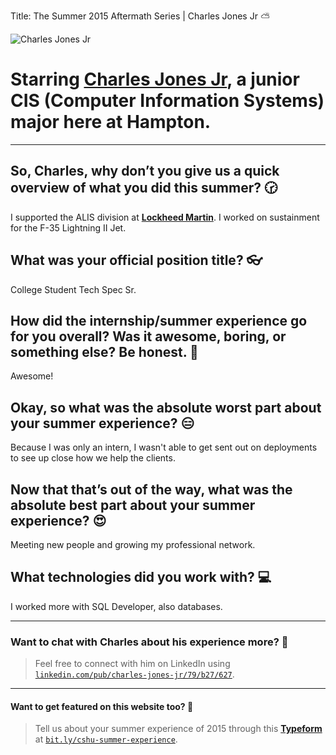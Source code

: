 Title: The Summer 2015 Aftermath Series | Charles Jones Jr ⛅️

<img src="https://media.licdn.com/mpr/mpr/shrinknp_400_400/p/4/005/05b/29c/184689f.jpg" title="Charles Jones Jr" class="aligncenter">

# Starring <a href="https://www.linkedin.com/pub/charles-jones-jr/79/b27/627" target="_blank" title="LinkedIn - Charles Jones Jr">Charles Jones Jr</a>, a junior CIS (Computer Information Systems) major here at Hampton.

* * *

## So, Charles, why don’t you give us a quick overview of what you did this summer? 🕝

I supported the ALIS division at <a href="http://lockheedmartin.com" title="Lockheed Martin" target="_blank">**Lockheed Martin**</a>. I worked on sustainment for the F-35 Lightning II Jet.

## What was your official position title? 👓

College Student Tech Spec Sr.

## How did the internship/summer experience go for you overall? Was it awesome, boring, or something else? Be honest. 💭

Awesome!

## Okay, so what was the absolute worst part about your summer experience? 😑

Because I was only an intern, I wasn't able to get sent out on deployments to see up close how we help the clients.

## Now that that’s out of the way, what was the absolute best part about your summer experience? 😍

Meeting new people and growing my professional network.

## **What technologies did you work with?** 💻

I worked more with SQL Developer, also databases.

* * *

### Want to chat with Charles about his experience more? 📲

> Feel free to connect with him on LinkedIn using <a href="https://www.linkedin.com/pub/charles-jones-jr/79/b27/627" target="_blank" title="LinkedIn - Charles Jones Jr">`linkedin.com/pub/charles-jones-jr/79/b27/627`</a>.

* * *

#### Want to get featured on this website too? 📝

> Tell us about your summer experience of 2015 through this <a href="http://bit.ly/cshu-summer-experience" target="_blank" title="Typeform - Summer 2015 Experience">**Typeform**</a> at <a href="http://bit.ly/cshu-summer-experience" target="_blank" title="Typeform - Summer 2015 Experience Link">`bit.ly/cshu-summer-experience`</a>.
